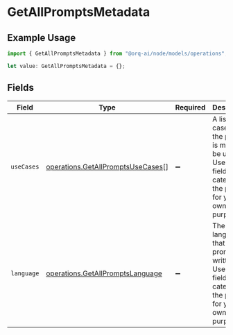 # GetAllPromptsMetadata

## Example Usage

```typescript
import { GetAllPromptsMetadata } from "@orq-ai/node/models/operations";

let value: GetAllPromptsMetadata = {};
```

## Fields

| Field                                                                                                                     | Type                                                                                                                      | Required                                                                                                                  | Description                                                                                                               |
| ------------------------------------------------------------------------------------------------------------------------- | ------------------------------------------------------------------------------------------------------------------------- | ------------------------------------------------------------------------------------------------------------------------- | ------------------------------------------------------------------------------------------------------------------------- |
| `useCases`                                                                                                                | [operations.GetAllPromptsUseCases](../../models/operations/getallpromptsusecases.md)[]                                    | :heavy_minus_sign:                                                                                                        | A list of use cases that the prompt is meant to be used for. Use this field to categorize the prompt for your own purpose |
| `language`                                                                                                                | [operations.GetAllPromptsLanguage](../../models/operations/getallpromptslanguage.md)                                      | :heavy_minus_sign:                                                                                                        | The language that the prompt is written in. Use this field to categorize the prompt for your own purpose                  |